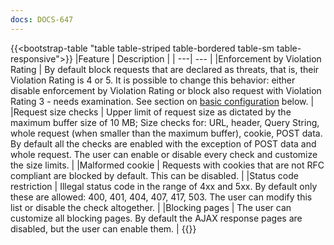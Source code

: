 ```yaml
---
docs: DOCS-647
---
```


{{<bootstrap-table "table table-striped table-bordered table-sm table-responsive">}} 
|Feature | Description | 
| ---| --- | 
|Enforcement by Violation Rating | By default block requests that are declared as threats, that is, their Violation Rating is 4 or 5. It is possible to change this behavior: either disable enforcement by Violation Rating or block also request with Violation Rating 3 - needs examination. See section on [basic configuration](#policy-configuration) below. | 
|Request size checks | Upper limit of request size as dictated by the maximum buffer size of 10 MB;  Size checks for: URL, header, Query String, whole request (when smaller than the maximum buffer), cookie, POST data. By default all the checks are enabled with the exception of POST data and whole request. The user can enable or disable every check and customize the size limits. | 
|Malformed cookie | Requests with cookies that are not RFC compliant are blocked by default. This can be disabled. | 
|Status code restriction | Illegal status code in the range of 4xx and 5xx. By default only these are allowed: 400, 401, 404, 407, 417, 503. The user can modify this list or disable the check altogether. | 
|Blocking pages | The user can customize all blocking pages. By default the AJAX response pages are disabled, but the user can enable them. | 
{{</bootstrap-table>}} 